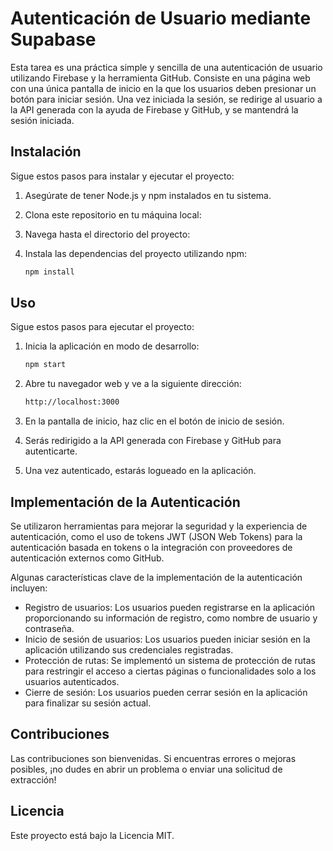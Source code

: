 # Autenticación de Usuario mediante Supabase

Esta tarea es una práctica simple y sencilla de una autenticación de usuario utilizando Firebase y la herramienta GitHub. Consiste en una página web con una única pantalla de inicio en la que los usuarios deben presionar un botón para iniciar sesión. Una vez iniciada la sesión, se redirige al usuario a la API generada con la ayuda de Firebase y GitHub, y se mantendrá la sesión iniciada.

## Instalación

Sigue estos pasos para instalar y ejecutar el proyecto:

1. Asegúrate de tener Node.js y npm instalados en tu sistema.

2. Clona este repositorio en tu máquina local:

3. Navega hasta el directorio del proyecto:

4. Instala las dependencias del proyecto utilizando npm:

   ```bash
   npm install
   ```
## Uso

Sigue estos pasos para ejecutar el proyecto:

1. Inicia la aplicación en modo de desarrollo:

   ```bash
   npm start
   ```
2. Abre tu navegador web y ve a la siguiente dirección:

   ```bash
   http://localhost:3000
   ```
3. En la pantalla de inicio, haz clic en el botón de inicio de sesión.
4. Serás redirigido a la API generada con Firebase y GitHub para autenticarte.
5. Una vez autenticado, estarás logueado en la aplicación.

## Implementación de la Autenticación

Se utilizaron herramientas para mejorar la seguridad y la experiencia de autenticación, como el uso de tokens JWT (JSON Web Tokens) para la autenticación basada en tokens o la integración con proveedores de autenticación externos como GitHub.

Algunas características clave de la implementación de la autenticación incluyen:

- Registro de usuarios: Los usuarios pueden registrarse en la aplicación proporcionando su información de registro, como nombre de usuario y contraseña.
- Inicio de sesión de usuarios: Los usuarios pueden iniciar sesión en la aplicación utilizando sus credenciales registradas.
- Protección de rutas: Se implementó un sistema de protección de rutas para restringir el acceso a ciertas páginas o funcionalidades solo a los usuarios autenticados.
- Cierre de sesión: Los usuarios pueden cerrar sesión en la aplicación para finalizar su sesión actual.

## Contribuciones

Las contribuciones son bienvenidas. Si encuentras errores o mejoras posibles, ¡no dudes en abrir un problema o enviar una solicitud de extracción!

## Licencia

Este proyecto está bajo la Licencia MIT.
















